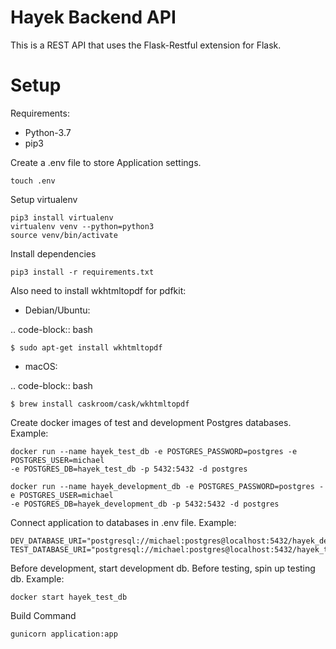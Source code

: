 # Hayek Backend API

This is a REST API that uses the Flask-Restful extension for Flask.

# Setup

Requirements:

- Python-3.7
- pip3

Create a .env file to store Application settings.

```
touch .env
```

Setup virtualenv

```
pip3 install virtualenv
virtualenv venv --python=python3
source venv/bin/activate
```

Install dependencies

```
pip3 install -r requirements.txt
```

Also need to install wkhtmltopdf for pdfkit:

- Debian/Ubuntu:

.. code-block:: bash

    $ sudo apt-get install wkhtmltopdf

- macOS:

.. code-block:: bash

    $ brew install caskroom/cask/wkhtmltopdf

Create docker images of test and development Postgres databases. Example:
```
docker run --name hayek_test_db -e POSTGRES_PASSWORD=postgres -e POSTGRES_USER=michael 
-e POSTGRES_DB=hayek_test_db -p 5432:5432 -d postgres

docker run --name hayek_development_db -e POSTGRES_PASSWORD=postgres -e POSTGRES_USER=michael 
-e POSTGRES_DB=hayek_development_db -p 5432:5432 -d postgres
```
Connect application to databases in .env file.  Example:
```
DEV_DATABASE_URI="postgresql://michael:postgres@localhost:5432/hayek_development_db"
TEST_DATABASE_URI="postgresql://michael:postgres@localhost:5432/hayek_test_db"
```
Before development, start development db.  Before testing, spin up testing db. Example:
```
docker start hayek_test_db
```

Build Command

```
gunicorn application:app
```
